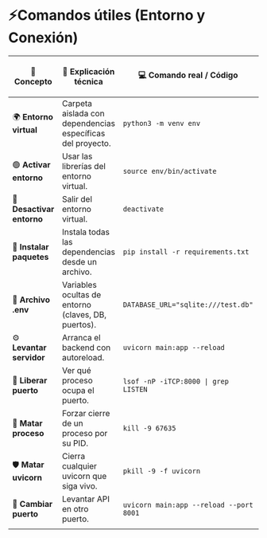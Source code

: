 # ⚡Comandos útiles (Entorno y Conexión)

| 📌 Concepto               | 📖 Explicación **técnica**                                 | 💻 Comando real / Código                | 💬 Explicación coloquial                                | 🟢 🟠 🔴 |
| ------------------------- | ---------------------------------------------------------- | --------------------------------------- | ------------------------------------------------------- | -------- |
| 🌍 **Entorno virtual**    | Carpeta aislada con dependencias específicas del proyecto. | `python3 -m venv env`                   | 🏠 “Tu caja de arena privada.”                          | 🟢       |
| 🟢 **Activar entorno**    | Usar las librerías del entorno virtual.                    | `source env/bin/activate`               | 🔌 “Conectas la corriente para trabajar aquí dentro.”   | 🟢       |
| 🔴 **Desactivar entorno** | Salir del entorno virtual.                                 | `deactivate`                            | 🚪 “Cierras la caja de arena y vuelves al mundo real.”  | 🟢       |
| 📂 **Instalar paquetes**  | Instala todas las dependencias desde un archivo.           | `pip install -r requirements.txt`       | 🛒 “Vas con la lista de la compra y llenas el carrito.” | 🟢       |
| 📝 **Archivo .env**       | Variables ocultas de entorno (claves, DB, puertos).        | `DATABASE_URL="sqlite:///test.db"`      | 🔑 “La libreta secreta de contraseñas/configuración.”   | 🟠       |
| ⚙ **Levantar servidor**   | Arranca el backend con autoreload.                         | `uvicorn main:app --reload`             | ⚡ “El motor que pone en marcha la API.”                 | 🟠       |
| 🚪 **Liberar puerto**     | Ver qué proceso ocupa el puerto.                           | `lsof -nP -iTCP:8000 \| grep LISTEN`    | 🔍 “Miras quién está usando la puerta 8000.”            | 🔴       |
| 🔨 **Matar proceso**      | Forzar cierre de un proceso por su PID.                    | `kill -9 67635`                         | 💣 “Cierras a la fuerza al que ocupa tu puerto.”        | 🔴       |
| 🛡 **Matar uvicorn**      | Cierra cualquier uvicorn que siga vivo.                    | `pkill -9 -f uvicorn`                   | 🚷 “Barres todos los servidores fantasma.”              | 🔴       |
| 🔌 **Cambiar puerto**     | Levantar API en otro puerto.                               | `uvicorn main:app --reload --port 8001` | 📡 “Usas otra puerta porque la primera está ocupada.”   | 🟠       |
|                           |                                                            |                                         |                                                         |          |

